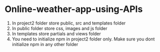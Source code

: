 # Online-weather-app-using-APIs

1. In project2 folder store public, src and templates folder
2. In public folder store css, images and js folder
3. In templates store partials and views folder
4. You need to initialize npm in project2 folder only. Make sure you dont initialize npm in any other folder
